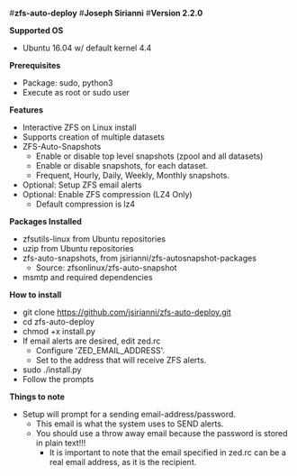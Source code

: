 #**zfs-auto-deploy**
#**Joseph Sirianni**
#**Version 2.2.0**

**Supported OS**
  - Ubuntu 16.04 w/ default kernel 4.4

**Prerequisites**
  - Package: sudo, python3
  - Execute as root or sudo user

**Features**
  - Interactive ZFS on Linux install
  - Supports creation of multiple datasets
  - ZFS-Auto-Snapshots
    - Enable or disable top level snapshots (zpool and all datasets)
    - Enable or disable snapshots, for each dataset.
    - Frequent, Hourly, Daily, Weekly, Monthly snapshots.
  - Optional: Setup ZFS email alerts
  - Optional: Enable ZFS compression (LZ4 Only)
    - Default compression is lz4

**Packages Installed**
  - zfsutils-linux from Ubuntu repositories
  - uzip from Ubuntu repositories
  - zfs-auto-snapshots, from jsirianni/zfs-autosnapshot-packages
    - Source: zfsonlinux/zfs-auto-snapshot
  - msmtp and required dependencies


**How to install**
  - git clone https://github.com/jsirianni/zfs-auto-deploy.git
  - cd zfs-auto-deploy
  - chmod +x install.py
  - If email alerts are desired, edit zed.rc
    - Configure 'ZED_EMAIL_ADDRESS'.
    - Set to the address that will receive ZFS alerts.
  - sudo ./install.py
  - Follow the prompts

**Things to note**
  - Setup will prompt for a sending email-address/password.
    - This email is what the system uses to SEND alerts.
    - You should use a throw away email because the password is stored in plain text!!!
      - It is important to note that the email specified in zed.rc can be a real email address, as it is the recipient.
